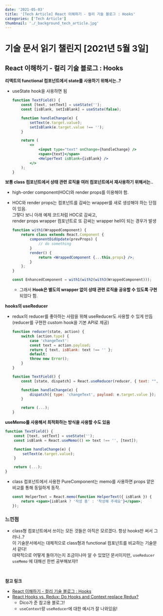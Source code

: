 ```yaml
---
date: '2021-05-03'
title: '[Tech Article] React 이해하기 - 컬리 기술 블로그 : Hooks'
categories: ['Tech Article']
thumbnail: './_background_tech_article.jpg'
---
```


# 기술 문서 읽기 챌린지 [2021년 5월 3일]

## **React 이해하기 - 컬리 기술 블로그 : Hooks**

**리액트의 functional 컴포넌트에서 state를 사용하기 위해서는..?**

-   useState hook을 사용하면 됨

    ```jsx
    function TextField() {
        const [text, setText] = useState('');
        const [isBlank, setIsBlank] = useState(false);

        function handleChange(e) {
            setText(e.target.value);
            setIsBlank(e.target.value !== '');
        }

        return (
            <>
                <input type="text" onChange={handleChange} />
                <span>{text}</span>
                <HelperText isBlank={isBlank} />
            </>
        );
    }
    ```

**보통 class 컴포넌트에서 상태 관련 로직을 여러 컴포넌트에서 재사용하기 위해서는..**

-   high-order component(HOC)와 render props를 이용해야 함.
-   HOC와 render props는 컴포넌트를 감싸는 wrapper를 새로 생성해야 하는 단점이 있음.  
    그렇다 보니 아래 예제 코드처럼 HOC로 감싸고,  
    render props wrapper 컴포넌트로 또 감싸는 wrapper hell이 되는 경우가 발생

    ```jsx
    function with1(WrappedComponent) {
        return class extends React.Component {
            componentDidUpdate(prevProps) {
                // do something
            }
            render() {
                return <WrappedComponent {...this.props} />;
            }
        };
    }

    const EnhancedComponent = with1(with2(with3(WrappedComponent)));
    ```

    -   그래서 **Hook은 별도의 wrapper 없이 상태 관련 로직을 공유할 수 있도록 구현**되었다 함.

**hooks의 useReducer**

-   redux의 reducer를 좋아하는 사람을 위해 useReducer도 사용할 수 있게 만듬  
     (reducer를 구현한 custom hook을 기본 API로 제공)

    ```jsx
    function reducer(state, action) {
        switch (action.type) {
            case 'changeText':
            const text = action.payload;
            return { text, isBlank: text !== '' };
            default:
            throw new Error();
        }
    }

    function TextField() {
        const [state, dispatch] = React.useReducer(reducer, { text: "", isBlank: false });

        function handleChange(e) {
            dispatch({ type: 'changeText', payload: e.target.value });
        }

        return (...);
    }
    ```

**useMemo를 사용해서 최적화하는 방식을 사용할 수도 있음**

```jsx
function TextField() {
    const [text, setText] = useState('');
    const isBlank = React.useMemo(() => text !== '', [text]);

    function handleChange(e) {
        setText(e.target.value);
    }

    return (...);
}
```

-   class 컴포넌트에서 사용한 PureComponent는 memo를 사용하면 props 얕은 비교를 통해 동일하게 동작.
    ```jsx
    const HelperText = React.memo(function HelperText({ isBlank }) {
        return <span>{isBlank ? '작성 중' : '작성해 주세요'}</span>;
    });
    ```

### 느낀점

-   class형 컴포넌트에서 쓰이는 모든 것들은 아직은 모르겠다. 항상 hooks만 써서 그러나..?  
     이 기술문서에서는 대체적으로 class형과 functional 컴포넌트를 비교하는 기술문서 같다!  
     대략적으로 어떻게 돌아가는지 조금이나마 알 수 있었던 문서이지만,
    `useReducer` `useMemo` 에 대해선 한번 공부해보자!!

<br/>

**참고 링크**

-   [React 이해하기 - 컬리 기술 블로그 : Hooks](https://helloworld.kurly.com/blog/thinking-in-react/#hook)
-   [React Hooks vs. Redux: Do Hooks and Context replace Redux?](https://blog.logrocket.com/use-hooks-and-context-not-react-and-redux/)
    -   Dico가 준 참고용 블로그!
    -   `useContext`랑 `useReducer`에 대한 예시가 잘 나와있음!
